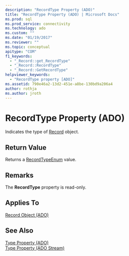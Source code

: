 ```yaml
---
description: "RecordType Property (ADO)"
title: "RecordType Property (ADO) | Microsoft Docs"
ms.prod: sql
ms.prod_service: connectivity
ms.technology: ado
ms.custom: ""
ms.date: "01/19/2017"
ms.reviewer: ""
ms.topic: conceptual
apitype: "COM"
f1_keywords: 
  - "_Record::get_RecordType"
  - "_Record::RecordType"
  - "_Record::GetRecordType"
helpviewer_keywords: 
  - "RecordType property [ADO]"
ms.assetid: 790e46a2-13d2-451e-a8be-130bd9a206a4
author: rothja
ms.author: jroth
---
```

# RecordType Property (ADO)
Indicates the type of [Record](./record-object-ado.md) object.  
  
## Return Value  
 Returns a [RecordTypeEnum](./recordtypeenum.md) value.  
  
## Remarks  
 The **RecordType** property is read-only.  
  
## Applies To  
 [Record Object (ADO)](./record-object-ado.md)  
  
## See Also  
 [Type Property (ADO)](./type-property-ado.md)   
 [Type Property (ADO Stream)](./type-property-ado-stream.md)